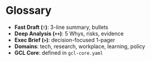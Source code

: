 
# Glossary
- **Fast Draft (`!`)**: 3-line summary, bullets
- **Deep Analysis (`++`)**: 5 Whys, risks, evidence
- **Exec Brief (`>`)**: decision-focused 1-pager
- **Domains**: tech, research, workplace, learning, policy
- **GCL Core**: defined in `gcl-core.yaml`
